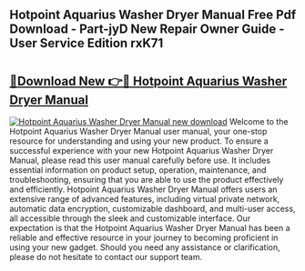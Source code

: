 ## Hotpoint Aquarius Washer Dryer Manual Free Pdf Download - Part-jyD New Repair Owner Guide - User Service Edition rxK71

# <h2><a href="http://cf10162.oget.top/?id=Hotpoint+Aquarius+Washer+Dryer+Manual">🔗Download New 👉🔴 Hotpoint Aquarius Washer Dryer Manual</a></h2>

[![Hotpoint Aquarius Washer Dryer Manual new download](https://i.imgur.com/5g1atiW.png)](http://cf10162.oget.top/?id=Hotpoint+Aquarius+Washer+Dryer+Manual)
Welcome to the Hotpoint Aquarius Washer Dryer Manual user manual, your one-stop resource for understanding and using your new product. To ensure a successful experience with your new Hotpoint Aquarius Washer Dryer Manual, please read this user manual carefully before use. It includes essential information on product setup, operation, maintenance, and troubleshooting, ensuring that you are able to use the product effectively and efficiently. Hotpoint Aquarius Washer Dryer Manual offers users an extensive range of advanced features, including virtual private network, automatic data encryption, customizable dashboard, and multi-user access, all accessible through the sleek and customizable interface. Our expectation is that the Hotpoint Aquarius Washer Dryer Manual has been a reliable and effective resource in your journey to becoming proficient in using your new gadget. Should you need any assistance or clarification, please do not hesitate to contact our support team.
